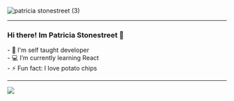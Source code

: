 ![patricia stonestreet (3)](https://user-images.githubusercontent.com/99422533/179338972-2ee4535e-ac3d-49ca-a6b6-7a85dd01c9a0.gif)
<hr>
<h3> Hi there! Im Patricia Stonestreet 👋 </h3>
- 📖 I'm self taught developer
<br>
- 💻 I’m currently learning React
<br>
- ⚡ Fun fact: I love potato chips
<hr>
 <div>
<img src="https://github-readme-stats.vercel.app/api?username=patriciastonestreet&show_icons=true&theme=synthwave&https://github.com/anuraghazra/github-readme-stats"</img>
</div>

